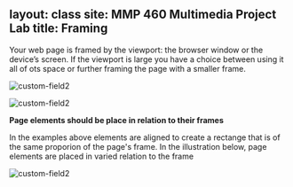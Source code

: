 layout: class
site: MMP 460 Multimedia Project Lab
title: Framing
---

Your web page is framed by the viewport: the browser window or the device’s screen. If the viewport is large you have a choice between using it all of ots space or further framing the page with a smaller frame.

![custom-field2]({{site.url}}/mmp460/assets/full-screen.gif)

![custom-field2]({{site.url}}/mmp460/assets/small-frame.gif)


**Page elements should be place in relation to their frames** 

In the examples above elements are aligned to create a rectange that is of the same proporion of the page's frame. In the illustration below, page elements are placed in varied relation to the frame  

![custom-field2]({{site.url}}/mmp460/assets/small-frame.gif)
